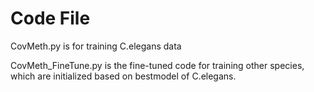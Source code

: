 # Code File

CovMeth.py is for training C.elegans data

CovMeth_FineTune.py is the fine-tuned code for training
other species, which are initialized based on bestmodel of C.elegans. 
